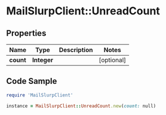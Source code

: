 # MailSlurpClient::UnreadCount

## Properties

Name | Type | Description | Notes
------------ | ------------- | ------------- | -------------
**count** | **Integer** |  | [optional] 

## Code Sample

```ruby
require 'MailSlurpClient'

instance = MailSlurpClient::UnreadCount.new(count: null)
```


